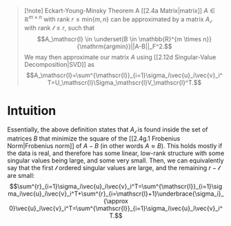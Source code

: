 >[!note] Eckart-Young-Minsky Theorem
>A [[2.4a Matrix|matrix]] $A \in \mathbb{R}^{m \times n}$ with rank $r \leq \mathrm{min}\{m, n\}$ can be approximated by a matrix $A_\mathscr{l}$ with rank $\mathscr{l} \leq r$, such that
>$$A_\mathscr{l} \in \underset{B \in \mathbb{R}^{m \times n}}{\mathrm{argmin}}||A-B||_F^2.$$
>We may then approximate our matrix $A$ using [[2.12d Singular-Value Decomposition|SVD]] as
>$$A_\mathscr{l}=\sum^{\mathscr{l}}_{i=1}\sigma_i\vec{u}_i\vec{v}_i^T=U_\mathscr{l}\Sigma_\mathscr{l}V_\mathscr{l}^T.$$
# Intuition
Essentially, the above definition states that $A_\mathscr{l}$ is found inside the set of matrices $B$ that minimize the square of the [[2.4g.1 Frobenius Norm|Frobenius norm]] of $A-B$ (in other words $A \approx B$). This holds mostly if the data is real, and therefore has some linear, low-rank structure with some singular values being large, and some very small. Then, we can equivalently say that the first $\mathscr{l}$ ordered singular values are large, and the remaining $r-\mathscr{l}$ are small:
$$\sum^{r}_{i=1}\sigma_i\vec{u}_i\vec{v}_i^T=\sum^{\mathscr{l}}_{i=1}\sigma_i\vec{u}_i\vec{v}_i^T+\sum^{r}_{i=\mathscr{l}+1}\underbrace{\sigma_i}_{\approx 0}\vec{u}_i\vec{v}_i^T=\sum^{\mathscr{l}}_{i=1}\sigma_i\vec{u}_i\vec{v}_i^T.$$
